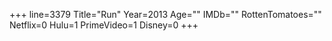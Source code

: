 +++
line=3379
Title="Run"
Year=2013
Age=""
IMDb=""
RottenTomatoes=""
Netflix=0
Hulu=1
PrimeVideo=1
Disney=0
+++

